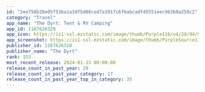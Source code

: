 ```yaml
---
id: "2ee758b28e05f53ba1a3df5d08ced7a3917c6f6abcadf45551eec963b0a258c2"
category: "Travel"
app_name: "The Dyrt: Tent & RV Camping"
app_id: 1187626329
app_icon: https://is1-ssl.mzstatic.com/image/thumb/Purple116/v4/2d/94/9c/2d949c10-ae00-090c-e2bb-45b85675a28f/AppIcon-0-0-1x_U007emarketing-0-0-0-10-0-0-sRGB-0-0-0-GLES2_U002c0-512MB-85-220-0-0.png/1024x1024bb.png
app_screenshot: https://is1-ssl.mzstatic.com/image/thumb/PurpleSource116/v4/a9/f0/f8/a9f0f84f-250f-592c-4a67-161f65813164/6a702dfc-6702-400a-9b8a-c14ffff89070_1588212_AppStoreRework_Search_1284x2778_White_030923.png/1284x2778bb.png
publisher_id: 1187626328
publisher_name: "The Dyrt"
rank: 153
most_recent_release: 2024-01-23 00:00:00
release_count_in_past_year: 29
release_count_in_past_year_category: 17
release_count_in_past_year_top_in_category: 35
---
```

